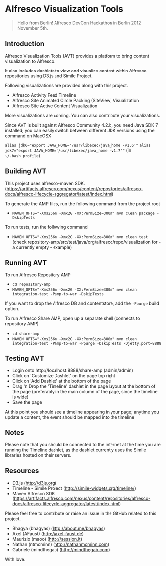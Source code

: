 Alfresco Visualization Tools
=============================

> 
> Hello from Berlin!
> Alfresco DevCon Hackathon in Berlin 2012 November 5th.

Introduction
------------

Alfresco Visualization Tools (AVT) provides a platform to bring content visualization to Alfresco.

It also includes dashlets to view and visualize content within Alfresco repositories using D3.js and Simile Project.

Following visualizations are provided along with this project.

 - Alfresco Activity Feed Timeline
 - Alfresco Site Animated Circle Packing (SiteView) Visualization
 - Alfresco Site Active Content Visualization 

More visualizations are coming. You can also contribute your visualizations.

Since AVT is built against Alfresco Community 4.2.b, you need Java SDK 7 installed; you can easily switch between different JDK versions using the command on MacOSX

 `alias jdk6="export JAVA_HOME='/usr/libexec/java_home -v1.6'"`
 `alias jdk7="export JAVA_HOME='/usr/libexec/java_home -v1.7'"`
 (in `~/.bash_profile`)

Building AVT
------------
This project uses alfresco-maven SDK. (https://artifacts.alfresco.com/nexus/content/repositories/alfresco-docs/alfresco-lifecycle-aggregator/latest/index.html)

To generate the AMP files, run the following command from the project root

- `MAVEN_OPTS="-Xms256m -Xmx2G -XX:PermSize=300m" mvn clean package -DskipTests`

To run tests, run the following command

- `MAVEN_OPTS="-Xms256m -Xmx2G -XX:PermSize=300m" mvn clean test`
(check repository-amp/src/test/java/org/alfresco/repo/visualization for - a currently empty - example)

Running AVT
------

To run Alfresco Repository AMP
- `cd repository-amp`
- `MAVEN_OPTS="-Xms256m -Xmx2G -XX:PermSize=300m" mvn clean integration-test -Pamp-to-war -DskipTests`

If you want to drop the Alfresco DB and contentstore, add the `-Ppurge` build option.

 To run Alfresco Share AMP, open up a separate shell (connects to repository AMP)

- `cd share-amp`
- `MAVEN_OPTS="-Xms256m -Xmx2G -XX:PermSize=300m" mvn clean integration-test -Pamp-to-war -Ppurge -DskipTests -Djetty.port=8888`

Testing AVT
------
- Login onto http://localhost:8888/share-amp (admin/admin)
- Click on 'Customize Dashlet' on the page top right
- Click on 'Add Dashlet' at the bottom of the page
- Drag 'n Drop the 'Timeline' dashlet in the page layout at the bottom of the page (preferably in the main column of the page, since the timeline is wide)
- Save the page

At this point you should see a timeline appearing in your page; anytime you update a content, the event should be mapped into the timeline


Notes
------

Please note that you should be connected to the internet at the time you are running the Timeline dashlet, as the dashlet currently uses the Simile libraries hosted on their servers.

Resources
----------
- D3.js (http://d3js.org)
- Timeline - Simile Project (http://simile-widgets.org/timeline/)
- Maven Alfresco SDK (https://artifacts.alfresco.com/nexus/content/repositories/alfresco-docs/alfresco-lifecycle-aggregator/latest/index.html)

Please feel free to contribute or raise an issue in the GitHub related to this project.

- Bhagya (bhagyas) (http://about.me/bhagyas)
- Axel (AFaust) (http://axel-faust.de)
- Maurizio (maoo) (http://session.it)
- Nathan (ntmcminn) (http://nathanmcminn.com)
- Gabriele (mindthegab) (http://mindthegab.com)


With love.